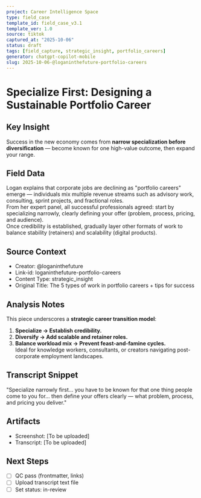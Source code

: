 ```yaml
---
project: Career Intelligence Space
type: field_case
template_id: field_case_v3.1
template_ver: 1.0
source: tiktok
captured_at: "2025-10-06"
status: draft
tags: [field_capture, strategic_insight, portfolio_careers]
generator: chatgpt-copilot-mobile
slug: 2025-10-06-@loganinthefuture-portfolio-careers
---
```


# Specialize First: Designing a Sustainable Portfolio Career

## Key Insight
Success in the new economy comes from **narrow specialization before diversification** — become known for one high-value outcome, then expand your range.

## Field Data
Logan explains that corporate jobs are declining as "portfolio careers" emerge — individuals mix multiple revenue streams such as advisory work, consulting, sprint projects, and fractional roles.  
From her expert panel, all successful professionals agreed: start by specializing narrowly, clearly defining your offer (problem, process, pricing, and audience).  
Once credibility is established, gradually layer other formats of work to balance stability (retainers) and scalability (digital products).

## Source Context
- Creator: @loganinthefuture
- Link-id: loganinthefuture-portfolio-careers
- Content Type: strategic_insight
- Original Title: The 5 types of work in portfolio careers + tips for success

## Analysis Notes
This piece underscores a **strategic career transition model**:  
1. **Specialize → Establish credibility.**  
2. **Diversify → Add scalable and retainer roles.**  
3. **Balance workload mix → Prevent feast-and-famine cycles.**  
Ideal for knowledge workers, consultants, or creators navigating post-corporate employment landscapes.

## Transcript Snippet
"Specialize narrowly first… you have to be known for that one thing people come to you for… then define your offers clearly — what problem, process, and pricing you deliver."

## Artifacts
- Screenshot: [To be uploaded]
- Transcript: [To be uploaded]

## Next Steps
- [ ] QC pass (frontmatter, links)
- [ ] Upload transcript text file
- [ ] Set status: in-review

